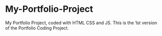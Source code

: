 # My-Portfolio-Project
My Portfolio Project, coded with HTML CSS and JS.
This is the 1st version of the Portfolio Coding Project.
